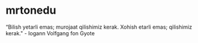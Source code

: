 # mrtonedu
“Bilish yetarli emas; murojaat qilishimiz kerak. Xohish etarli emas; qilishimiz kerak." - Iogann Volfgang fon Gyote


